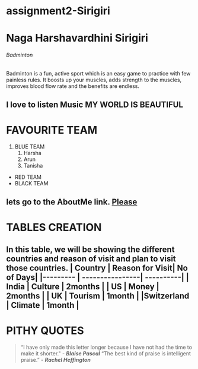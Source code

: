 # assignment2-Sirigiri
# Naga Harshavardhini Sirigiri
###### Badminton

Badminton is a fun, active sport which is an easy game to practice with few painless rules. It boosts up your muscles, adds strength to the muscles, improves blood flow rate and the benefits are endless.

**I love to listen Music**
**MY WORLD IS BEAUTIFUL**
----
# FAVOURITE TEAM
 1. BLUE TEAM
    1. Harsha
    2. Arun
    3. Tanisha

* RED TEAM
* BLACK TEAM

lets go to the AboutMe link.
[Please](https://github.com/HarshavardhiniSirigiri/assignment2-Sirigiri/blob/main/AboutMe.md)
----
# TABLES CREATION
In this table, we will be showing the different countries and reason of visit and plan to visit those countries.
| Country    | Reason for Visit| No of Days|
|---------   | ----------------| ----------|
| India      | Culture         | 2months   |
| US         | Money           | 2months   |
| UK         | Tourism         | 1month    |
|Switzerland | Climate         | 1month    |
-----
# PITHY QUOTES
>“I have only made this letter longer because I have not had the time to make it shorter." - ***Blaise Pascal***
>“The best kind of praise is intelligent praise.” - ***Rachel Heffington***
